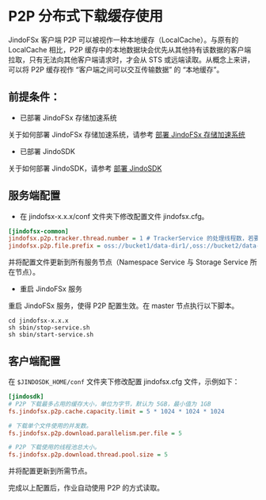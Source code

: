 # P2P 分布式下载缓存使用

JindoFSx 客户端 P2P 可以被视作一种本地缓存（LocalCache）。与原有的 LocalCache 相比，P2P 缓存中的本地数据块会优先从其他持有该数据的客户端拉取，只有无法向其他客户端请求时，才会从 STS 或远端读取。从概念上来讲，可以将 P2P 缓存视作 “客户端之间可以交互传输数据” 的 “本地缓存”。

## 前提条件：
* 已部署 JindoFSx 存储加速系统

关于如何部署 JindoFSx 存储加速系统，请参考 [部署 JindoFSx 存储加速系统](/docs/user/4.x/4.6.x/4.6.2/jindofsx/deploy/deploy_jindofsx.md)

* 已部署 JindoSDK

关于如何部署 JindoSDK，请参考 [部署 JindoSDK](/docs/user/4.x/4.6.x/4.6.2/jindofsx/deploy/deploy_jindosdk.md)

## 服务端配置
* 在 jindofsx-x.x.x/conf 文件夹下修改配置文件 jindofsx.cfg。

```ini
[jindofsx-common]
jindofsx.p2p.tracker.thread.number = 1 # TrackerService 的处理线程数，若要开启 P2P 功能，则必须设置大于 1 的值。如果小于 1，就不会创建 TrackerService，也就不会开启 P2P 功能。
jindofsx.p2p.file.prefix = oss://bucket1/data-dir1/,oss://bucket2/data-dir2/ # 使用 P2P 下载的前缀列表，用半角逗号隔开，文件路径只有匹配到其中任一个前缀，才会以 P2P 方式下载。在应用层使用统一挂载路径进行下载时，这里仍应配置为真实的对象路径。
```

并将配置文件更新到所有服务节点（Namespace Service 与 Storage Service 所在节点）。

* 重启 JindoFSx 服务

重启 JindoFSx 服务，使得 P2P 配置生效。在 master 节点执行以下脚本。

```shell
cd jindofsx-x.x.x
sh sbin/stop-service.sh
sh sbin/start-service.sh
```

## 客户端配置
在 `$JINDOSDK_HOME/conf` 文件夹下修改配置 jindofsx.cfg 文件，示例如下：

```ini
[jindosdk]
# P2P 下载最多占用的缓存大小，单位为字节，默认为 5GB，最小值为 1GB
fs.jindofsx.p2p.cache.capacity.limit = 5 * 1024 * 1024 * 1024

# 下载单个文件使用的并发数。
fs.jindofsx.p2p.download.parallelism.per.file = 5

# P2P 下载使用的线程池总大小。
fs.jindofsx.p2p.download.thread.pool.size = 5
```

并将配置更新到所需节点。

完成以上配置后，作业自动使用 P2P 的方式读取。
